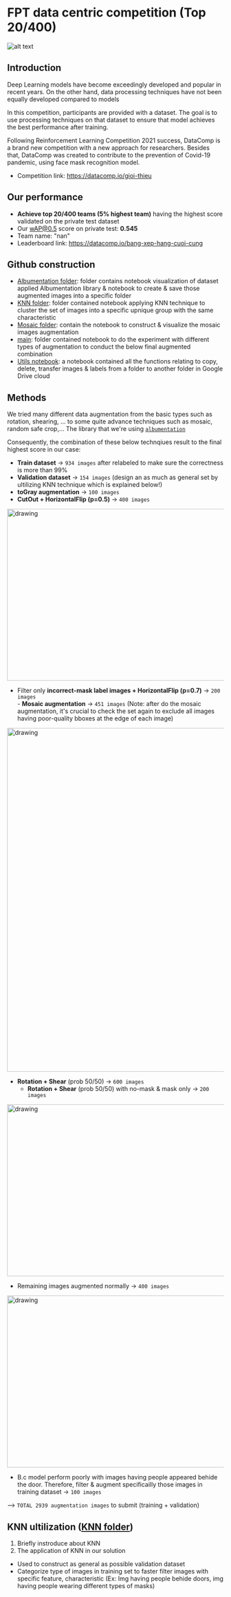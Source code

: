 # FPT data centric competition (Top 20/400)
![alt text](https://github.com/HarryPham0123/FPT_data_centric_competition/blob/main/images/introduction.png?raw=true)

## Introduction
Deep Learning models have become exceedingly developed and popular in recent years. On the other hand, data processing techniques have not been equally developed compared to models

In this competition, participants are provided with a dataset. The goal is to use processing techniques on that dataset to ensure that model achieves the best performance after training.

Following Reinforcement Learning Competition 2021 success, DataComp is a brand new competition with a new approach for researchers. Besides that, DataComp was created to contribute to the prevention of Covid-19 pandemic, using face mask recognition model.
- Competition link: https://datacomp.io/gioi-thieu


## Our performance
- **Achieve top 20/400 teams (5% highest team)** having the highest score validated on the private test dataset
- Our wAP@0.5 score on private test: **0.545**
- Team name: "nan"
- Leaderboard link: https://datacomp.io/bang-xep-hang-cuoi-cung 

## Github construction
- [Albumentation folder](https://github.com/HarryPham0123/FPT_data_centric_competition/tree/main/Augmentation_visualization): folder contains notebook visualization of dataset applied Albumentation library & notebook to create & save those augmented images into a specific folder
- [KNN folder](https://github.com/HarryPham0123/FPT_data_centric_competition/tree/main/KNN_application): folder contained notebook applying KNN technique to cluster the set of images into a specific upnique group with the same characteristic
- [Mosaic folder](https://github.com/HarryPham0123/FPT_data_centric_competition/tree/main/Mosaic_augmentation): contain the notebook to construct & visualize the mosaic images augmentation
- [main](https://github.com/HarryPham0123/FPT_data_centric_competition/tree/main/main): folder contained notebook to do the experiment with different types of augmentation to conduct the below final augmented combination
- [Utils notebook](https://github.com/HarryPham0123/FPT_data_centric_competition/blob/main/Utils.ipynb): a notebook contained all the functions relating to copy, delete, transfer images & labels from a folder to another folder in Google Drive cloud

## Methods
We tried many different data augmentation from the basic types such as rotation, shearing, ... to some quite advance techniques such as mosaic, random safe crop,... The library that we're using [`albumentation`](https://albumentations.ai/)

Consequently, the combination of these below technqiues result to the final highest score in our case:
- **Train dataset** -> `934 images` after relabeled to make sure the correctness is more than 99% <br>
- **Validation dataset** -> `154 images` (design an as much as general set by ultilizing KNN technique which is explained below!)
- **toGray augmentation** -> `100 images`
- **CutOut + HorizontalFlip (p=0.5)** -> `400 images`
<img src="./images/albu_cutout.png" alt="drawing" width="600" height="400"/>

- Filter only **incorrect-mask label images + HorizontalFlip (p=0.7)** -> `200 images`
<br>- **Mosaic augmentation** -> `451 images`
(Note: after do the mosaic augmentation, it's crucial to check the set again to exclude all images having poor-quality bboxes at the edge of each image)
<img src="./images/mosaic1.png" alt="drawing" width="1000" height="800"/>

- **Rotation + Shear** (prob 50/50) -> `600 images`
  - **Rotation + Shear** (prob 50/50) with no-mask & mask only -> `200 images`
<img src="./images/albu_rotation.png" alt="drawing" width="600" height="400"/>

  - Remaining images augmented normally -> `400 images`
<img src="./images/albu_shearing.png" alt="drawing" width="600" height="400"/>

- B.c model perform poorly with images having people appeared behide the door. Therefore, filter & augment specificailly those images in training dataset -> `100 images`

--> `TOTAL 2939 augmentation images` to submit (training + validation)

## KNN ultilization ([KNN folder](https://github.com/HarryPham0123/FPT_data_centric_competition/tree/main/KNN_application))
1. Briefly instroduce about KNN
2. The application of KNN in our solution
- Used to construct as general as possible validation dataset
- Categorize type of images in training set to faster filter images with specific feature, characteristic (Ex: Img having people behide doors, img having people wearing different types of masks)
